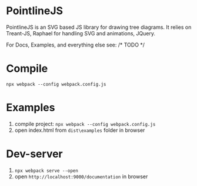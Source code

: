 # PointlineJS

PointlineJS is an SVG based JS library for drawing tree diagrams.
It relies on Treant-JS, Raphael for handling SVG and animations, JQuery.

For Docs, Examples, and everything else see: /* TODO */

# Compile

`npx webpack --config webpack.config.js`

# Examples

1. compile project:
`npx webpack --config webpack.config.js`
2. open index.html from `dist\examples` folder in browser

# Dev-server

1. `npx webpack serve --open`
2. open `http://localhost:9000/documentation` in browser